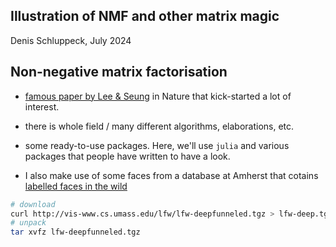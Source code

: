 ## Illustration of NMF and other matrix magic

Denis Schluppeck, July 2024

## Non-negative matrix factorisation

- [famous paper by Lee & Seung](https://www.nature.com/articles/44565) in Nature that kick-started a lot of interest.

- there is whole field / many different algorithms, elaborations, etc.

- some ready-to-use packages. Here, we'll use `julia` and various packages that people have written to have a look.

- I also make use of some faces from a database at Amherst that cotains [labelled faces in the wild](https://vis-www.cs.umass.edu/lfw/#:~:text=All%20images%20aligned%20with%20deep%20funneling)

```bash
# download
curl http://vis-www.cs.umass.edu/lfw/lfw-deepfunneled.tgz > lfw-deep.tgz
# unpack
tar xvfz lfw-deepfunneled.tgz
```
